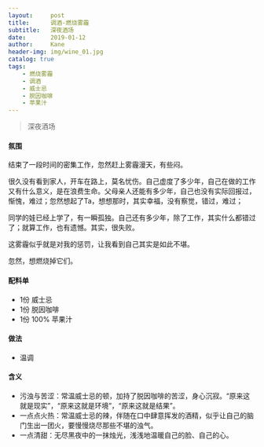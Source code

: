 ```yaml
---
layout:     post
title:      调酒-燃烧雾霾
subtitle:   深夜酒场
date:       2019-01-12
author:     Kane
header-img: img/wine_01.jpg
catalog: true
tags:
    - 燃烧雾霾
    - 调酒
    - 威士忌
    - 脱因咖啡
    - 苹果汁
---
```


> 深夜酒场

#### 氛围
结束了一段时间的密集工作，忽然赶上雾霾漫天，有些闷。

很久没有看到家人，开车在路上，莫名忧伤。自己虚度了多少年，自己在做的工作又有什么意义，是在浪费生命。父母亲人还能有多少年，自己也没有实际回报过，惭愧，难过；忽然想起了Ta，想想那时，其实幸福，没有察觉，错过，难过；

同学的娃已经上学了，有一瞬孤独。自己还有多少年，除了工作，其实什么都错过了；就算工作，也有遗憾。其实，很失败。

这雾霾似乎就是对我的惩罚，让我看到自己其实是如此不堪。

忽然，想燃烧掉它们。


#### 配料单
- 1份 威士忌
- 1份 脱因咖啡
- 1份 100% 苹果汁

#### 做法
- 温调

#### 含义
- 污浊与苦涩：常温威士忌的顿，加持了脱因咖啡的苦涩，身心沉寂。“原来这就是现实”，“原来这就是环境”，“原来这就是结果”。
- 一点点火热：常温威士忌的辣，伴随在口中肆意挥发的酒精，似乎让自己的脑门生出一团火，要慢慢烧尽那些不堪的浊气。
- 一点清甜：无尽黑夜中的一抹烛光，浅浅地温暖自己的脸、自己的心。
